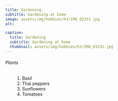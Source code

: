 ```yaml
---
title: Gardening
subtitle: Gardening at home
image: assets/img/hobbies/h3/IMG_03331.jpg
alt: 

caption:
  title: Gardening
  subtitle: Gardening at home
  thumbnail: assets/img/hobbies/h3/IMG_03331.jpg
---
```

<h6 style="text-align:left">Plants</h6>
<ol style="text-align:left;margin-left:30px">
<li>Basil</li>
<li>Thai peppers</li>
<li>Sunflowers</li>
<li>Tomatoes</li>
